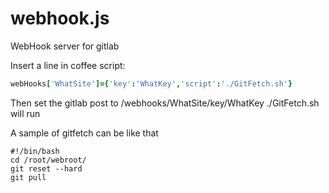 webhook.js
==========

WebHook server for gitlab

Insert a line in coffee script:

```coffeescript
webHooks['WhatSite']={'key':'WhatKey','script':'./GitFetch.sh'}
```

Then set the gitlab post to
/webhooks/WhatSite/key/WhatKey
./GitFetch.sh will run

A sample of gitfetch can be like that

```shell
#!/bin/bash
cd /root/webroot/
git reset --hard
git pull
```
